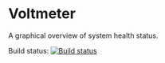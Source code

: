 # Voltmeter

A graphical overview of system health status.

Build status: 
[![Build status](https://ci.appveyor.com/api/projects/status/997627b3796vd2hi?svg=true)](https://ci.appveyor.com/project/sandermvanvliet/voltmeter)

